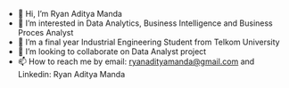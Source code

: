 - 👋 Hi, I’m Ryan Aditya Manda
- 👀 I’m interested in Data Analytics, Business Intelligence and Business Proces Analyst
- 🌱 I’m a final year Industrial Engineering Student from Telkom University
- 💞️ I’m looking to collaborate on Data Analyst project
- 📫 How to reach me by email: ryanadityamanda@gmail.com and Linkedin: Ryan Aditya Manda

<!---
ryanadityamanda/ryanadityamanda is a ✨ special ✨ repository because its `README.md` (this file) appears on your GitHub profile.
You can click the Preview link to take a look at your changes.
--->

